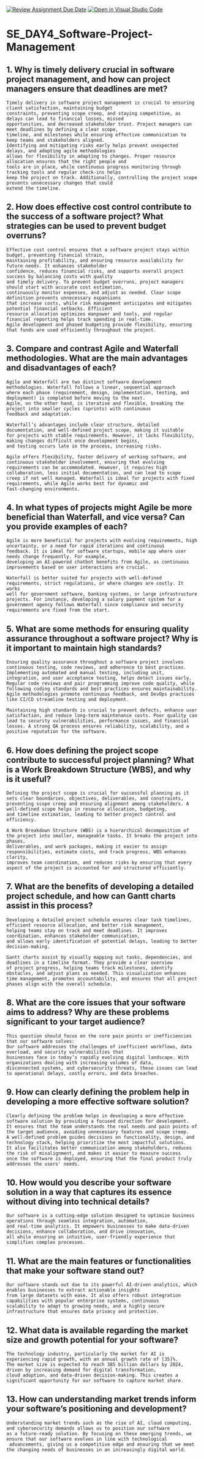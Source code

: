 [![Review Assignment Due Date](https://classroom.github.com/assets/deadline-readme-button-22041afd0340ce965d47ae6ef1cefeee28c7c493a6346c4f15d667ab976d596c.svg)](https://classroom.github.com/a/9pw6JKcu)
[![Open in Visual Studio Code](https://classroom.github.com/assets/open-in-vscode-2e0aaae1b6195c2367325f4f02e2d04e9abb55f0b24a779b69b11b9e10269abc.svg)](https://classroom.github.com/online_ide?assignment_repo_id=18381493&assignment_repo_type=AssignmentRepo)
# SE_DAY4_Software-Project-Management
## 1. Why is timely delivery crucial in software project management, and how can project managers ensure that deadlines are met?
```
Timely delivery in software project management is crucial to ensuring client satisfaction, maintaining budget
constraints, preventing scope creep, and staying competitive, as delays can lead to financial losses, missed
opportunities, and decreased stakeholder trust. Project managers can meet deadlines by defining a clear scope,
timeline, and milestones while ensuring effective communication to keep teams and stakeholders aligned.
Identifying and mitigating risks early helps prevent unexpected delays, and adopting agile methodologies
allows for flexibility in adapting to changes. Proper resource allocation ensures that the right people and
tools are in place, while continuous progress monitoring through tracking tools and regular check-ins helps
keep the project on track. Additionally, controlling the project scope prevents unnecessary changes that could
extend the timeline.
```
## 2. How does effective cost control contribute to the success of a software project? What strategies can be used to prevent budget overruns?
```
Effective cost control ensures that a software project stays within budget, preventing financial strain,
maintaining profitability, and ensuring resource availability for future needs. It enhances stakeholder
confidence, reduces financial risks, and supports overall project success by balancing costs with quality
and timely delivery. To prevent budget overruns, project managers should start with accurate cost estimation,
continuously monitor expenses, and adjust as needed. Clear scope definition prevents unnecessary expansions
that increase costs, while risk management anticipates and mitigates potential financial setbacks. Efficient
resource allocation optimizes manpower and tools, and regular financial reporting helps track spending in real-time.
Agile development and phased budgeting provide flexibility, ensuring that funds are used efficiently throughout the project.
```
## 3. Compare and contrast Agile and Waterfall methodologies. What are the main advantages and disadvantages of each?
```
Agile and Waterfall are two distinct software development methodologies. Waterfall follows a linear, sequential approach
where each phase (requirement, design, implementation, testing, and deployment) is completed before moving to the next.
Agile, on the other hand, is iterative and flexible, breaking the project into smaller cycles (sprints) with continuous
feedback and adaptation.

Waterfall’s advantages include clear structure, detailed documentation, and well-defined project scope, making it suitable
for projects with stable requirements. However, it lacks flexibility, making changes difficult once development begins,
and testing occurs late in the process, increasing risks.

Agile offers flexibility, faster delivery of working software, and continuous stakeholder involvement, ensuring that evolving
requirements can be accommodated. However, it requires high collaboration, less initial documentation, and can lead to scope
creep if not well managed. Waterfall is ideal for projects with fixed requirements, while Agile works best for dynamic and
fast-changing environments.
```
## 4. In what types of projects might Agile be more beneficial than Waterfall, and vice versa? Can you provide examples of each?
```
Agile is more beneficial for projects with evolving requirements, high uncertainty, or a need for rapid iterations and continuous
feedback. It is ideal for software startups, mobile app where user needs change frequently. For example,
developing an AI-powered chatbot benefits from Agile, as continuous improvements based on user interactions are crucial.

Waterfall is better suited for projects with well-defined requirements, strict regulations, or where changes are costly. It works
well for government software, banking systems, or large infrastructure projects. For instance, developing a salary payment system for a
government agency follows Waterfall since compliance and security requirements are fixed from the start.
```
## 5. What are some methods for ensuring quality assurance throughout a software project? Why is it important to maintain high standards?
```
Ensuring quality assurance throughout a software project involves continuous testing, code reviews, and adherence to best practices.
Implementing automated and manual testing, including unit, integration, and user acceptance testing, helps detect issues early.
Regular code reviews and pair programming improve code quality, while following coding standards and best practices ensures maintainability.
Agile methodologies promote continuous feedback, and DevOps practices like CI/CD streamline testing and deployment.

Maintaining high standards is crucial to prevent defects, enhance user satisfaction, and reduce long-term maintenance costs. Poor quality can
lead to security vulnerabilities, performance issues, and financial losses. A strong QA process ensures reliability, scalability, and a
positive reputation for the software.
```
## 6. How does defining the project scope contribute to successful project planning? What is a Work Breakdown Structure (WBS), and why is it useful?
```
Defining the project scope is crucial for successful planning as it sets clear boundaries, objectives, deliverables, and constraints,
preventing scope creep and ensuring alignment among stakeholders. A well-defined scope helps in resource allocation, budgeting,
and timeline estimation, leading to better project control and efficiency.

A Work Breakdown Structure (WBS) is a hierarchical decomposition of the project into smaller, manageable tasks. It breaks the project into phases,
deliverables, and work packages, making it easier to assign responsibilities, estimate costs, and track progress. WBS enhances clarity,
improves team coordination, and reduces risks by ensuring that every aspect of the project is accounted for and structured efficiently.
```
## 7. What are the benefits of developing a detailed project schedule, and how can Gantt charts assist in this process?
```
Developing a detailed project schedule ensures clear task timelines, efficient resource allocation, and better risk management,
helping teams stay on track and meet deadlines. It improves coordination, enhances stakeholder communication,
and allows early identification of potential delays, leading to better decision-making.

Gantt charts assist by visually mapping out tasks, dependencies, and deadlines in a timeline format. They provide a clear overview
of project progress, helping teams track milestones, identify obstacles, and adjust plans as needed. This visualization enhances
time management, promotes accountability, and ensures that all project phases align with the overall schedule.
```
## 8. What are the core issues that your software aims to address? Why are these problems significant to your target audience?
```
This question should focus on the core pain points or inefficiencies that our software solves:
Our software addresses the challenges of inefficient workflows, data overload, and security vulnerabilities that
businesses face in today’s rapidly evolving digital landscape. With organizations dealing with increasing volumes of data,
disconnected systems, and cybersecurity threats, these issues can lead to operational delays, costly errors, and data breaches.
```
## 9. How can clearly defining the problem help in developing a more effective software solution?
```
Clearly defining the problem helps in developing a more effective software solution by providing a focused direction for development.
It ensures that the team understands the real needs and pain points of the target audience, avoiding unnecessary features and scope creep.
A well-defined problem guides decisions on functionality, design, and technology stack, helping prioritize the most impactful solutions.
It also facilitates better communication among stakeholders, reduces the risk of misalignment, and makes it easier to measure success
once the software is deployed, ensuring that the final product truly addresses the users' needs.
```
## 10. How would you describe your software solution in a way that captures its essence without diving into technical details?
```
Our software is a cutting-edge solution designed to optimize business operations through seamless integration, automation,
and real-time analytics. It empowers businesses to make data-driven decisions, enhance collaboration, and drive innovation,
all while ensuring an intuitive, user-friendly experience that simplifies complex processes.
```
## 11. What are the main features or functionalities that make your software stand out?
```
Our software stands out due to its powerful AI-driven analytics, which enables businesses to extract actionable insights
from large datasets with ease. It also offers robust integration capabilities with popular enterprise systems, continuous
scalability to adapt to growing needs, and a highly secure infrastructure that ensures data privacy and protection.
```
## 12. What data is available regarding the market size and growth potential for your software?
```
The technology industry, particularly the market for AI is experiencing rapid growth, with an annual growth rate of [35]%.
The market size is expected to reach 385 billion dollars by 2024, driven by increasing demand for digital transformation,
cloud adoption, and data-driven decision-making. This creates a significant opportunity for our software to capture market share.
```
## 13. How can understanding market trends inform your software’s positioning and development?
```
Understanding market trends such as the rise of AI, cloud computing, and cybersecurity demands allows us to position our software
as a future-ready solution. By focusing on these emerging trends, we ensure that our software evolves in line with technological
 advancements, giving us a competitive edge and ensuring that we meet the changing needs of businesses in an increasingly digital world.
```
